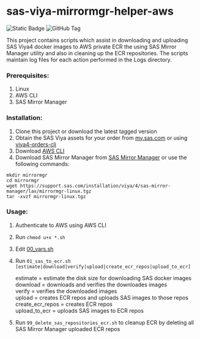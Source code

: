 # sas-viya-mirrormgr-helper-aws

![Static Badge](https://img.shields.io/badge/license-MIT-blue) ![GitHub Tag](https://img.shields.io/github/v/tag/miaeyg/sas-viya-mirrormgr-helper-aws?color=green)



This project contains scripts which assist in downloading and uploading SAS Viya4 docker images to AWS private ECR the using SAS Mirror Manager utility and also in cleaning up the ECR repositories.
The scripts maintain log files for each action performed in the Logs directory.

### Prerequisites:
1. Linux
2. AWS CLI
3. SAS Mirror Manager 


### Installation:

1. Clone this project or download the latest tagged version
2. Obtain the SAS Viya assets for your order from [my.sas.com](https://my.sas.com) or using [viya4-orders-cli](https://github.com/sassoftware/viya4-orders-cli) 
2. Download [AWS CLI](https://docs.aws.amazon.com/cli/latest/userguide/getting-started-install.html)
3. Download SAS Mirror Manager from [SAS Mirror Manager](https://support.sas.com/en/documentation/install-center/viya/deployment-tools/4/mirror-manager.html) or use the following commands:
```
mkdir mirrormgr
cd mirrormgr
wget https://support.sas.com/installation/viya/4/sas-mirror-manager/lax/mirrormgr-linux.tgz
tar -xvzf mirrormgr-linux.tgz
```
### Usage:

1. Authenticate to AWS using AWS CLI
2. Run `chmod u+x *.sh`
3. Edit [00_vars.sh](00_vars.sh)
4. Run `01_sas_to_ecr.sh [estimate|download|verify|upload|create_ecr_repos|upload_to_ecr]`

   estimate = estimate the disk size for downloading SAS docker images  
   download = downloads and verifies the downloades images  
   verify = verifies the downloaded images  
   upload = creates ECR repos and uploads SAS images to those repos  
   create_ecr_repos = creates ECR repos  
   upload_to_ecr = uploads SAS images to ECR repos  
   
5. Run `99_delete_sas_repositories_ecr.sh` to cleanup ECR by deleting all SAS Mirror Manager uploaded ECR repos